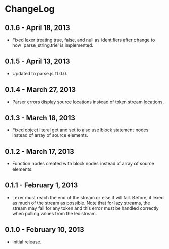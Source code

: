 # ChangeLog #

## 0.1.6 - April 18, 2013 ##
* Fixed lexer treating true, false, and null as identifiers after change to 
  how 'parse_string.trie' is implemented.

## 0.1.5 - April 13, 2013 ##
* Updated to parse.js 11.0.0.

## 0.1.4 - March 27, 2013 ##
* Parser errors display source locations instead of token stream locations.

## 0.1.3 - March 18, 2013 ##
* Fixed object literal get and set to also use block statement nodes instead of
  array of source elements.

## 0.1.2 - March 17, 2013 ##
* Function nodes created with block nodes instead of array of source elements.

## 0.1.1 - February 1, 2013 ##
* Lexer must reach the end of the stream or else if will fail. Before, it lexed
  as much of the stream as possible. Note that for lazy streams, the stream
  may fail for any token and this error must be handled correctly when pulling
  values from the lex stream.

## 0.1.0 - February 10, 2013 ##
* Initial release.